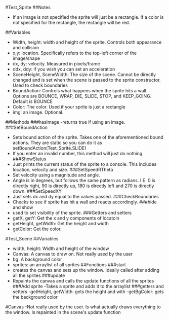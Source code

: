 #Test_Sprite
##Notes
- If an image is not specified the sprite will just be a rectangle. If a color is not specified for the rectangle, the rectangle will be red. 

##Variables
- Width, height: width and height of the sprite. Controls both appearance and collision
- x,y: location. Specifically refers to the top-left corner of the image/shape
- dx, dy: velocity. Measured in pixels/frame
- ddx, ddy: if you wish you can set an acceleration
- SceneHeight, SceneWidth: The size of the scene. Cannot be directly changed and is set when the scene is passed to the sprite constructor. Used to check boundaries
- BoundAction: Controls what happens when the sprite hits a wall. Options are BOUNCE, WRAP, DIE, SLIDE, STOP, and KEEP_GOING. Default is BOUNCE
- Color: The color. Used if your sprite is just a rectangle 
- img: an image. Optional. 

##Methods
###hasImage
 -returns true if using an image.
###SetBoundAction
 - Sets bound action of the sprite. Takes one of the aforementioned bound actions. They are static so you can do it as setBoundAction(Test_Sprite.SLIDE)
 - If you enter an invalid number, this method will just do nothing. 
###ShowStatus
 - Just prints the current status of the sprite to a console. This includes location, velocity and size. 
###SetSpeedRTheta
 - Set velocity using a magnitude and angle. 
 - Angle is in degrees, but follows the same pattern as radians. I.E. 0 is directly right, 90 is directly up, 180 is directly left and 270 is directly down. 
###SetSpeedXY
- Just sets dx and dy equal to the values passed. 
###CheckBoundaries
- Checks to see if sprite has hit a wall and reacts accordingly.
###hide and show
- used to set visibility of the sprite. 
###Getters and setters
- getX, getY: Get the x and y components of locatoin
- getHeight, getWidth: Get the height and width
- getColor: Get the color. 


#Test_Scene
##Variables
 - width, height: Width and height of the window
 - Canvas: A canvas to draw on. Not really used by the user
 - bg: A background color
 - sprites: an arraylist of all sprites
##Functions
###start
- creates the canvas and sets up the window. Ideally called after adding all the sprites
###update
- Repaints the canvas and calls the update functions of all the sprites
###Add sprite
-Takes a sprite and adds it to the arraylist
###getters and setters
-getHeight, getWidth: gets the height and with
-getBgColor: gets the background color

#Canvas
-Not really used by the user. Is what actually draws everything to the window. Is repainted in the scene's update function 
